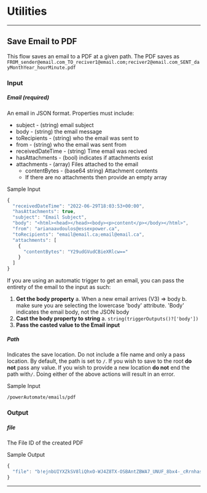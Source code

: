 # Utilities
---
## Save Email to PDF
This flow saves an email to a PDF at a given path. The PDF saves as ```FROM_sender@email.com_TO_reciver1@email.com;reciver2@email.com_SENT_dayMonthYear_hourMinute.pdf```
### Input
##### Email (required)
An email in JSON format. 
Properties must include:
* subject - (string)  email subject
* body - (string) the email message
* toRecipients - (string) who the email was sent to
* from - (string) who the email was sent from
* receivedDateTime - (string) Time email was recived
* hasAttachments - (bool) indicates if attachments exist
* attachments - (array) Files attached to the email
    * contentBytes - (base64 string) Attachment contents
    * If there are no attachments then provide an empty array

Sample Input
```javascript
{
  "receivedDateTime": "2022-06-29T18:03:53+00:00",
  "hasAttachments": true,
  "subject": "Email Subject",
  "body": "<html><head></head><body><p>content</p></body></html>",
  "from": "arianaavdoulos@essexpower.ca",
  "toRecipients": "email@email.ca;email@email.ca",
  "attachments": [
    {
      "contentBytes": "Y29udGVudCBieXRlcw=="
    }
  ]
}
```
If you are using an automatic trigger to get an email, you can pass the entirety of the email to the input as such:
1. **Get the body property**
    a. When a new email arrives (V3) => body 
    b. make sure you are selecting the lowercase 'body' attribute. 'Body' indicates the email body, not the JSON body
2. **Cast the body property to string**
    a. ```string(triggerOutputs()?['body'])```
3. **Pass the casted value to the Email input**
##### Path
Indicates the save location. Do not include a file name and only a pass location. By default, the path is set to ```/```.
If you wish to save to the root **do not** pass any value.
If you wish to provide a new location **do not** end the path with```/```.
Doing either of the above actions will result in an error.

Sample Input
```
/powerAutomate/emails/pdf
```

### Output
##### file

The File ID of the created PDF

Sample Output
```javascript
{
  "file": "b!ejnbUIYXZkSV8liQhxO-WJ4Z8TX-OSBAntZBWA7_UNUF_8bx4-_cRrnhasAO8ciG.01LKSRAJ4QU4KHGYGJLREIBSUEMP4TW4CU"
}
```

---
